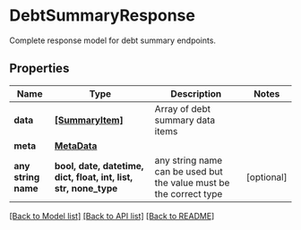 # DebtSummaryResponse

Complete response model for debt summary endpoints.

## Properties
Name | Type | Description | Notes
------------ | ------------- | ------------- | -------------
**data** | [**[SummaryItem]**](SummaryItem.md) | Array of debt summary data items | 
**meta** | [**MetaData**](MetaData.md) |  | 
**any string name** | **bool, date, datetime, dict, float, int, list, str, none_type** | any string name can be used but the value must be the correct type | [optional]

[[Back to Model list]](../README.md#documentation-for-models) [[Back to API list]](../README.md#documentation-for-api-endpoints) [[Back to README]](../README.md)


